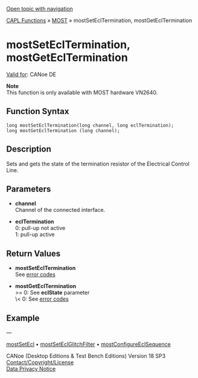 [Open topic with navigation](../../../../../CANoeDEFamily.htm#Topics/CAPLFunctions/MOST/Functions/CAPLfunctionMOSTSetGetEclTermination.md)

[CAPL Functions](../../CAPLfunctions.md) » [MOST](../CAPLfunctionsMOSTOverview.md) » mostSetEclTermination, mostGetEclTermination

# mostSetEclTermination, mostGetEclTermination

[Valid for](../../../Shared/FeatureAvailability.md): CANoe DE

**Note**  
This function is only available with MOST hardware VN2640.

## Function Syntax

```plaintext
long mostSetEclTermination(long channel, long eclTermination);
long mostGetEclTermination (long channel);
```

## Description

Sets and gets the state of the termination resistor of the Electrical Control Line.

## Parameters

- **channel**  
  Channel of the connected interface.

- **eclTermination**  
  0: pull-up not active  
  1: pull-up active

## Return Values

- **mostSetEclTermination**  
  See [error codes](../CAPLfunctionsMOSTErrorCodes.md)

- **mostGetEclTermination**  
  \>\= 0: See **eclState** parameter  
  \\\< 0: See [error codes](../CAPLfunctionsMOSTErrorCodes.md)

## Example

—

[mostSetEcl](CAPLfunctionMOSTSetGetEcl.md) • [mostSetEclGlitchFilter](CAPLfunctionMOSTSetEclGlitchFilter.md) • [mostConfigureEclSequence](CAPLfunctionMOSTConfigureEclSequence.md)

CANoe (Desktop Editions & Test Bench Editions) Version 18 SP3  
[Contact/Copyright/License](../../../Shared/ContactCopyrightLicense.md)  
[Data Privacy Notice](https://www.vector.com/int/en/company/get-info/privacy-policy/)

